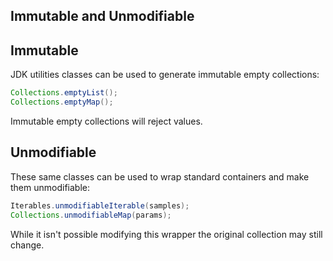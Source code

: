## Immutable and Unmodifiable

## Immutable

JDK utilities classes can be used to generate immutable empty collections:

```java
Collections.emptyList();
Collections.emptyMap();
```

Immutable empty collections will reject values.

## Unmodifiable

These same classes can be used to wrap standard containers and make them unmodifiable:

```java
Iterables.unmodifiableIterable(samples);
Collections.unmodifiableMap(params);
```

While it isn't possible modifying this wrapper the original collection may still change.

